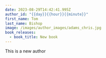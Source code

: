 ```yaml
---
date: 2023-08-29T14:42:41.995Z
author_id: "{{day}}{{hour}}{{minute}}"
first_name: Tom
last_name: Bishop
image: /images/author_images/adams_chris.jpg
book_releases:
  - book_title: New book
---
```

T﻿his is a new author